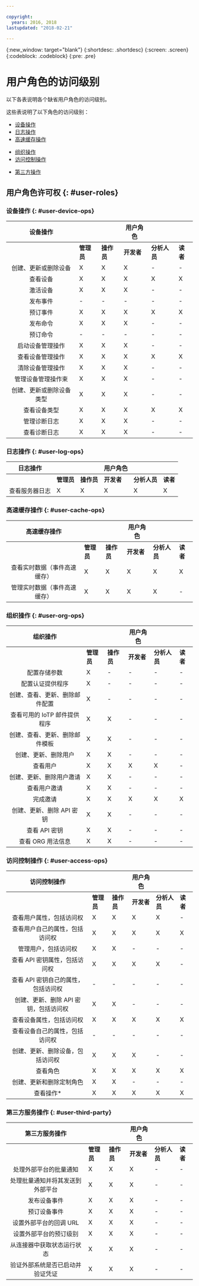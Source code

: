 ```yaml
---

copyright:
  years: 2016, 2018
lastupdated: "2018-02-21"

---
```


{:new_window: target="blank"}
{:shortdesc: .shortdesc}
{:screen: .screen}
{:codeblock: .codeblock}
{:pre: .pre}

# 用户角色的访问级别

以下各表说明各个缺省用户角色的访问级别。

这些表说明了以下角色的访问级别：
- [设备操作](#user-device-ops)
- [日志操作](#user-log-ops)
- [高速缓存操作](#user-cache-ops)
<!-- [Historian Operations](#user-historian) -->
- [组织操作](#user-org-ops)
- [访问控制操作](#user-access-ops)
<!-- - [Analytics Operations](#user-analytics-ops)-->
- [第三方操作](#user-third-party)  
<!-- - [Risk Management Operations](#user-risk-mgt) -->

## 用户角色许可权 {: #user-roles}

### 设备操作 {: #user-device-ops}

设备操作 |||用户角色|||
:--------: | -------------|-------------|---------------|-----|---
           |**管理员**|**操作员**|**开发者**|**分析人员**|**读者**
创建、更新或删除设备|X |X | X | - | -
查看设备|X |X |X | X |X
激活设备|X |X | X | - | -
发布事件| - | - | - | - | -
预订事件|X |X |X | X |X
发布命令|X |X | X | - | -
预订命令| - | - | - | - | -
启动设备管理操作|X |X | X | - | -
查看设备管理操作|X |X |X | X |X
清除设备管理操作|X |X | X | - | -
管理设备管理操作束|X |X | X | - | -
创建、更新或删除设备类型|X |X | X | - | -
查看设备类型|X |X |X | X |X
管理诊断日志|X |X | X | - | -
查看诊断日志|X |X | X | - | -

### 日志操作 {: #user-log-ops}

日志操作 |||用户角色|||
:--------: | -------------|-------------|---------------|-----|---
           |**管理员**|**操作员**|**开发者**|**分析人员**|**读者**
查看服务器日志|X |X | X | X |X

### 高速缓存操作 {: #user-cache-ops}

高速缓存操作 |||用户角色|||
:--------: | -------------|-------------|---------------|-----|---
           |**管理员**|**操作员**|**开发者**|**分析人员**|**读者**
查看实时数据（事件高速缓存）|X | X | X | X |X
管理实时数据（事件高速缓存）|X	| X | X |	X| -

### 组织操作 {: #user-org-ops}

组织操作 |||用户角色|||
:--------: | -------------|-------------|---------------|-----|---
           |**管理员**|**操作员**|**开发者**|**分析人员**|**读者**
配置存储参数|	X| - |-|-|-				
配置认证提供程序|	X|-|-|-|-				
创建、查看、更新、删除邮件配置|X|-|-|-|-				
查看可用的 IoTP 邮件提供程序|X|	X|-|-|-			
创建、查看、更新、删除邮件模板|X|X|-|-|-		
创建、更新、删除用户|X|	X|-|-|-			
查看用户|X|	X|	X|	X|-
创建、更新、删除用户邀请|	X|X| -|-|-		
查看用户邀请|X|X|- |- |-		
完成邀请|X|	X|	X|	X|	X
创建、更新、删除 API 密钥|X|X| -|-|-		
查看 API 密钥|X|X|- |- |-		
查看 ORG 用法信息|X|X| -|-|-		

### 访问控制操作 {: #user-access-ops}

访问控制操作 |||用户角色|||
:--------: | -------------|-------------|---------------|-----|---
           |**管理员**|**操作员**|**开发者**|**分析人员**|**读者**
查看用户属性，包括访问权|X|	X|	X|	X| -
查看用户自己的属性，包括访问权|X|	X|	X|	X|	X
管理用户，包括访问权|X|X|-|-|-		
查看 API 密钥属性，包括访问权|	X|	X|	X|	X|-
查看 API 密钥自己的属性，包括访问权|-|	-|	-| -| -		
创建、更新、删除 API 密钥，包括访问权|X|X|-|-|-		
查看设备属性，包括访问权|X|	X|	X|	X|	X
查看设备自己的属性，包括访问权|-	|- |- |- |-
创建、更新、删除设备，包括访问权|X|	X|	X|	-| -
查看角色|X|X	|X|X|X
创建、更新和删除定制角色|X|X |- |- |-
查看操作*	|X|X|X|X|X

### 第三方服务操作 {: #user-third-party}

第三方服务操作 |||用户角色|||
:--------: | -------------|-------------|---------------|-----|---
           |**管理员**|**操作员**|**开发者**|**分析人员**|**读者**
处理外部平台的批量通知|X|	X|X |-|-
处理批量通知并将其发送到外部平台|X|	X|X| -| -		
发布设备事件|X|	X|X|	- |-
预订设备事件|X|X|X |-| -		
设置外部平台的回调 URL|X|X|X|	-| -
设置外部平台的预订级别|	X|	X|	X |- |-		
从连接器中获取状态运行状态|X|	X|X|- |-
验证外部系统是否已启动并验证凭证|X|X|	X|- |-
